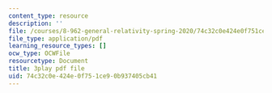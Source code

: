```yaml
---
content_type: resource
description: ''
file: /courses/8-962-general-relativity-spring-2020/74c32c0e424e0f751ce90b937405cb41_Oxk2nnuC130.pdf
file_type: application/pdf
learning_resource_types: []
ocw_type: OCWFile
resourcetype: Document
title: 3play pdf file
uid: 74c32c0e-424e-0f75-1ce9-0b937405cb41
---
```

